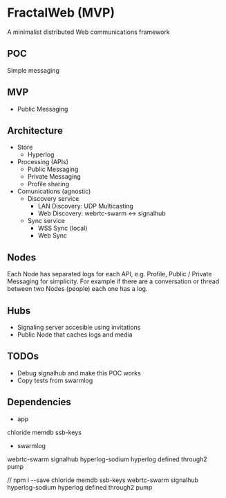 # FractalWeb (MVP)

A minimalist distributed Web communications framework

## POC

Simple messaging

## MVP

- Public Messaging

## Architecture

- Store
    - Hyperlog
- Processing (APIs)
    - Public Messaging
    - Private Messaging
    - Profile sharing
- Comunications (agnostic)
    - Discovery service
        - LAN Discovery: UDP Multicasting
        - Web Discovery: webrtc-swarm <-> signalhub
    - Sync service
        - WSS Sync (local)
        - Web Sync

## Nodes

Each Node has separated logs for each API, e.g. Profile, Public / Private Messaging for simplicity.
For example if there are a conversation or thread between two Nodes (people) each one has a log.

## Hubs

- Signaling server accesible using invitations
- Public Node that caches logs and media

## TODOs

- Debug signalhub and make this POC works
- Copy tests from swarmlog

## Dependencies

- app

chloride
memdb
ssb-keys

- swarmlog

webrtc-swarm
signalhub
hyperlog-sodium
hyperlog
defined
through2
pump

// npm i --save chloride memdb ssb-keys webrtc-swarm signalhub hyperlog-sodium hyperlog defined through2 pump
